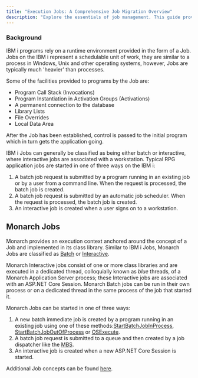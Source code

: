 ```yaml
---
title: "Execution Jobs: A Comprehensive Job Migration Overview"
description: "Explore the essentials of job management. This guide provides insights into effective strategies, tools, and tips for managing jobs efficiently."
---
```


### Background
IBM i programs rely on a runtime environment provided in the form of a Job. Jobs on the IBM i represent a schedulable unit of work, they are similar to a process in Windows, Unix and other operating systems, however, Jobs are typically much 'heavier' than processes.

Some of the facilities provided to programs by the Job are:
- Program Call Stack (Invocations)
- Program Instantiation in Activation Groups (Activations)
- A permanent connection to the database
- Library Lists
- File Overrides
- Local Data Area

After the Job has been established, control is passed to the initial program which in turn gets the application going.

IBM i Jobs can generally be classified as being either batch or interactive, where interactive jobs are associated with a workstation. Typical RPG application jobs are started in one of three ways on the IBM i:
1.	A batch job request is submitted by a program running in an existing job or by a user from a command line. When the  request is processed, the batch job is created.
2.	A batch job request is submitted by an automatic job scheduler. When the  request is processed, the batch job is created.
3.	An interactive job is created when a user signs on to a workstation.

## Monarch Jobs

Monarch provides an execution context anchored around the concept of a Job and implemented in its class library. Similar to IBM i Jobs, Monarch Jobs are classified as [Batch](batch-jobs.html) or [Interactive](interactive-jobs.html). 

Monarch Interactive jobs consist of one or more class libraries and are executed in a dedicated thread, colloquially known as _blue_ threads, of a Monarch Application Server process; these Interactive jobs are associated with an ASP.NET Core Session.
Monarch Batch jobs can be run in their own process or on a dedicated thread in the same process of the job that started it. 

Monarch Jobs can be started in one of three ways:
1.	A new batch immediate job is created by a program running in an existing job using one of these methods:[StartBatchJobInProcess](batch-jobs.html#osexec--start-batch-job-in-process), [StartBatchJobOutOfProcess](batch-jobs.html#osexec--start-batch-job-out-of-process) or [OSExecute](batch-jobs.html#osexec--start-submitted-job-immediately).
2.	A batch job request is submitted to a queue and then created by a job dispatcher like the [MBS](batch-jobs.html#monarch-batch-subsystem-mbs).
3.	An interactive job is created when a new ASP.NET Core Session is started.

Additional Job concepts can be found [here](/concepts/architecture/application-architecture.html#application-architectures).